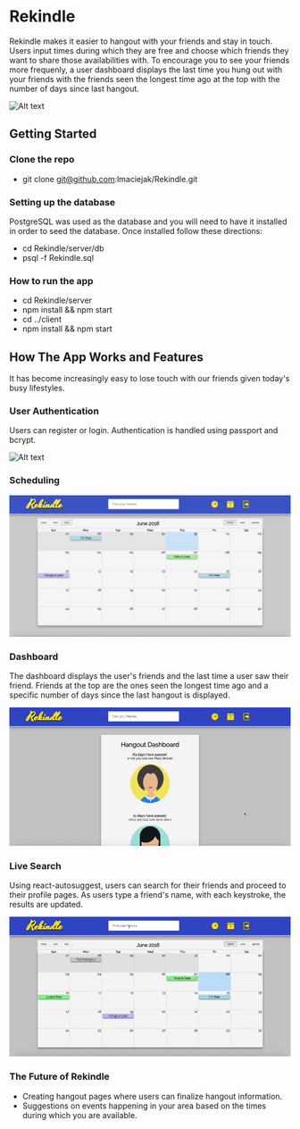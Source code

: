 # Rekindle

Rekindle makes it easier to hangout with your friends and stay in touch. Users input times during which they are free and choose which friends they want to share those availabilities with. To encourage you to see your friends more frequenly, a user dashboard displays the last time you hung out with your friends with the friends seen the longest time ago at the top with the number of days since last hangout. 

![Alt text](./assets/rekindle-landing.png?raw=true "Landing Page")

## Getting Started 

### Clone the repo
* git clone git@github.com:lmaciejak/Rekindle.git

### Setting up the database 

PostgreSQL was used as the database and you will need to have it installed in order to seed the database. Once installed follow these directions: 

* cd Rekindle/server/db
* psql -f Rekindle.sql

### How to run the app
* cd Rekindle/server
* npm install && npm start 
* cd ../client
* npm install && npm start 


## How The App Works and Features

It has become increasingly easy to lose touch with our friends given today's busy lifestyles. 

### User Authentication 
Users can register or login. Authentication is handled using passport and bcrypt. 

![Alt text](./assets/rekindle-login.gif?raw=true "Authentication")

### Scheduling 

![Alt text](./assets/calendar-screen.png?raw=true "Calendar View")

### Dashboard 

The dashboard displays the user's friends and the last time a user saw their friend. Friends at the top are the ones seen the longest time ago and a specific number of days since the last hangout is displayed. 

![Alt text](./assets/rekindle-dashboard.gif?raw=true "Dashboard")

### Live Search 

Using react-autosuggest, users can search for their friends and proceed to their profile pages. As users type a friend's name, with each keystroke, the results are updated. 

![Alt text](./assets/rekindle-search.gif?raw=true "Live Search")


### The Future of Rekindle 

* Creating hangout pages where users can finalize hangout information. 
* Suggestions on events happening in your area based on the times during which you are available.